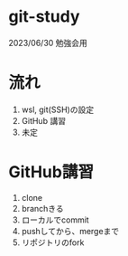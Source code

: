 # git-study
2023/06/30 勉強会用
# 流れ
1. wsl, git(SSH)の設定
2. GitHub 講習
3. 未定

# GitHub講習
1. clone
2. branchきる
3. ローカルでcommit
4. pushしてから、mergeまで
5. リポジトリのfork
